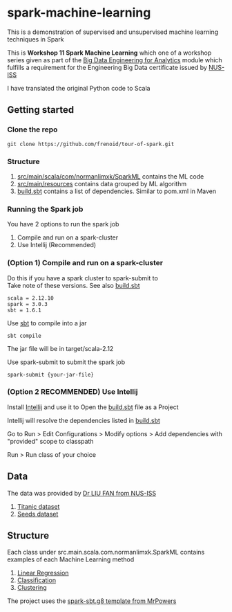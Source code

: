 # spark-machine-learning

This is a demonstration of supervised and unsupervised machine learning techniques in Spark

This is **Workshop 11 Spark Machine Learning**  which one of a workshop series given as part of
the [Big Data Engineering for Analytics](https://www.iss.nus.edu.sg/executive-education/course/detail/big-data-engineering-for--analytics/data-science) module which fulfills a requirement for the Engineering Big Data certificate issued by [NUS-ISS](https://www.iss.nus.edu.sg/)

I have translated the original Python code to Scala

## Getting started

### Clone the repo
```
git clone https://github.com/frenoid/tour-of-spark.git
```
### Structure
1. [src/main/scala/com/normanlimxk/SparkML](src/main/scala/com/normanlimxk/SparkML) contains the ML code
2. [src/main/resources](src/main/resources) contains data grouped by ML algorithm
3. [build.sbt](./build.sbt) contains a list of dependencies. Similar to pom.xml in Maven

### Running the Spark job
You have 2 options to run the spark job
1. Compile and run on a spark-cluster
2. Use Intellij (Recommended)

### (Option 1) Compile and run on a spark-cluster
Do this if you have a spark cluster to spark-submit to <br />
Take note of these versions. See also [build.sbt](./build.sbt)
```
scala = 2.12.10
spark = 3.0.3
sbt = 1.6.1
```
Use [sbt]((https://www.scala-sbt.org/)) to compile into a jar
```
sbt compile
```
The jar file will be in target/scala-2.12

Use spark-submit to submit the spark job
```
spark-submit {your-jar-file}
```

### (Option 2 RECOMMENDED) Use Intellij
Install [Intellij](https://www.jetbrains.com/idea/) and use it to Open the [build.sbt](./build.sbt) file as a Project

Intellij will resolve the dependencies listed in [build.sbt](./build.sbt)

Go to Run > Edit Configurations > Modify options > Add dependencies with "provided" scope to classpath

Run > Run class of your choice

## Data

The data was provided by [Dr LIU FAN from NUS-ISS](https://www.iss.nus.edu.sg/about-us/iss-team/teaching-staff/software-engineering-design)
1. [Titanic dataset](https://kaggle.com/c/titanic/data)
2. [Seeds dataset](https://archive.ics.uci.edu/ml/datasets/seeds)


## Structure
Each class under src.main.scala.com.normanlimxk.SparkML contains examples of each Machine Learning method
1. [Linear Regression](src/main/scala/com/normanlimxk/SparkML/LinearRegression)
2. [Classification](src/main/scala/com/normanlimxk/SparkML/Classification)
3. [Clustering](src/main/scala/com/normanlimxk/SparkML/Clustering)

The project uses the [spark-sbt.g8 template from MrPowers](https://github.com/MrPowers/spark-sbt.g8)


